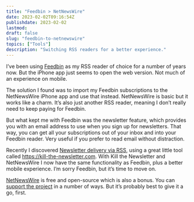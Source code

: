 ```yaml
---
title: "Feedbin > NetNewsWire"
date: 2023-02-02T09:16:54Z
publishdate: 2023-02-02
lastmod:
draft: false
slug: "feedbin-to-netnewswire"
topics: ["Tools"]
description: "Switching RSS readers for a better experience."
---
```


I’ve been using [Feedbin](https://feedbin.com/) as my RSS reader of choice for a number of years now. But the iPhone app just seems to open the web version. Not much of an experience on mobile.

The solution I found was to import my Feedbin subscriptions to the NetNewsWire iPhone app and use that instead. NetNewsWire is basic but it works like a charm. It’s also just another RSS reader, meaning I don’t really need to keep paying for Feedbin.

But what kept me with Feedbin was the newsletter feature, which provides you with an email address to use when you sign up for newsletters. That way, you can get all your subscriptions out of your inbox and into your Feedbin reader. Very useful if you prefer to read email without distraction.

Recently I discovered [Newsletter delivery via RSS](/writing/newsletters-via-rss), using a great little tool called https://kill-the-newsletter.com. With Kill the Newsletter and NetNewsWire I now have the same functionality as Feedbin, plus a better mobile experience. I’m sorry Feedbin, but it’s time to move on. 

[NetNewsWire](https://netnewswire.com/) is free and open-source which is also a bonus. You can [support the project](https://github.com/Ranchero-Software/NetNewsWire/blob/main/Technotes/HowToSupportNetNewsWire.markdown?plain=1) in a number of ways. But it’s probably best to give it a go, first.
